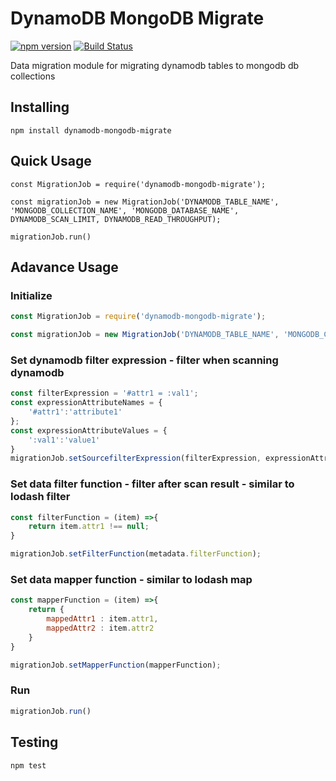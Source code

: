 # DynamoDB MongoDB Migrate

[![npm version](https://badge.fury.io/js/dynamodb-mongodb-migrate.svg)](https://badge.fury.io/js/dynamodb-mongodb-migrate)
[![Build Status](https://travis-ci.org/shoutout-labs/dynamodb-mongodb-migrate.svg?branch=master)](https://travis-ci.org/shoutout-labs/dynamodb-mongodb-migrate)

Data migration module for migrating dynamodb tables to mongodb db collections

## Installing

```shell
npm install dynamodb-mongodb-migrate
```

## Quick Usage

```shell
const MigrationJob = require('dynamodb-mongodb-migrate');

const migrationJob = new MigrationJob('DYNAMODB_TABLE_NAME', 'MONGODB_COLLECTION_NAME', 'MONGODB_DATABASE_NAME', DYNAMODB_SCAN_LIMIT, DYNAMODB_READ_THROUGHPUT);

migrationJob.run()
```

## Adavance Usage

### Initialize

```javascript
const MigrationJob = require('dynamodb-mongodb-migrate');

const migrationJob = new MigrationJob('DYNAMODB_TABLE_NAME', 'MONGODB_COLLECTION_NAME', 'MONGODB_DATABASE_NAME', DYNAMODB_SCAN_LIMIT, DYNAMODB_READ_THROUGHPUT);
```

### Set dynamodb filter expression - filter when scanning dynamodb

```javascript
const filterExpression = '#attr1 = :val1';
const expressionAttributeNames = {
    '#attr1':'attribute1'
};
const expressionAttributeValues = {
    ':val1':'value1'
}
migrationJob.setSourcefilterExpression(filterExpression, expressionAttributeNames, expressionAttributeValues);
```

### Set data filter function - filter after scan result - similar to lodash filter

```javascript
const filterFunction = (item) =>{
    return item.attr1 !== null;
}

migrationJob.setFilterFunction(metadata.filterFunction);
```

### Set data mapper function - similar to lodash map

```javascript
const mapperFunction = (item) =>{
    return {
        mappedAttr1 : item.attr1,
        mappedAttr2 : item.attr2
    }
}

migrationJob.setMapperFunction(mapperFunction);
```

### Run

```javascript
migrationJob.run()
```

## Testing

```shell
npm test
```
